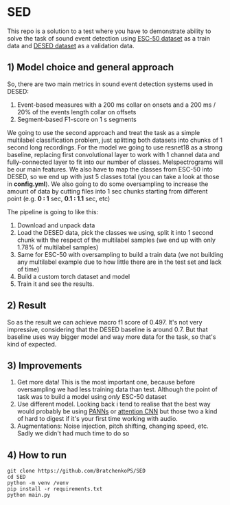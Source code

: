# SED
This repo is a solution to a test where you have to demonstrate ability to solve the task of
sound event detection using [ESC-50 dataset](https://github.com/karolpiczak/ESC-50#download) as a train
data and [DESED dataset](https://github.com/turpaultn/DESED) as a validation data.
## 1) Model choice and general approach
So, there are two main metrics in sound event detection systems used in DESED:
1) Event-based measures with a 200 ms collar on onsets and a 200 ms / 20% of the events length collar 
on offsets
2) Segment-based F1-score on 1 s segments

We going to use the second approach and treat the task as a simple multilabel classification
problem, just splitting both datasets into chunks of 1 second long recordings. For the model we going
to use resnet18 as a strong baseline, replacing first convolutional layer to work with 1 channel
data and fully-connected layer to fit into our number of classes. Melspectrograms will be our main features.
 We also have to map the classes
from ESC-50 into DESED, so we end up with just 5 classes total (you can take a look at those in
**config.yml**). We also going to do some oversampling to increase the amount of data
by cutting files into 1 sec chunks starting from different point (e.g. **0 : 1** sec, **0.1 : 1.1**
 sec, etc)

The pipeline is going to like this:
1) Download and unpack data
2) Load the DESED data, pick the classes we using, split it into 1 second chunk with the respect
 of the multilabel samples (we end up with only 1.78% of multilabel samples)
3) Same for ESC-50 with oversampling to build a train data (we not building any multilabel example due to 
how little there are in the test set and lack of time)
4) Build a custom torch dataset and model
5) Train it and see the results.

## 2) Result
So as the result we can achieve macro f1 score of 0.497. It's not very impressive, considering
that the DESED baseline is around 0.7. But that baseline uses way bigger model and way more data for
the task, so that's kind of expected.

## 3) Improvements
1) Get more data! This is the most important one, because before oversampling we had less training
data than test. Although the point of task was to build a model using *only* ESC-50 dataset
2) Use different model. Looking back i tend to realise that the best way would probably be using 
[PANNs](https://github.com/qiuqiangkong/audioset_tagging_cnn) or 
[attention CNN](https://www.kaggle.com/hidehisaarai1213/introduction-to-sound-event-detection)
but those two a kind of hard to digest if it's your first time working with audio.
3) Augmentations: Noise injection, pitch shifting, changing speed, etc. Sadly we didn't had much time to do so

## 4) How to run
```git clone https://github.com/BratchenkoPS/SED``` <br />
```cd SED``` <br />
```python -m venv /venv``` <br />
```pip install -r requirements.txt``` <br />
```python main.py```